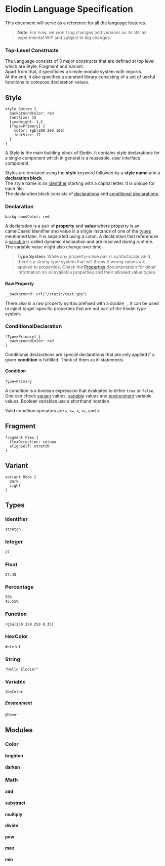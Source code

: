 # Elodin Language Specification

This document will serve as a reference for all the language features.

> **Note**: For now, we won't log changes and versions as its still an experimental WIP and subject to big changes.

### Top-Level Constructs

The Language consists of 3 major constructs that are defined at top level which are Style, Fragment and Variant.  
Apart from that, it specificies a simple module system with imports.<br>
At the end, it also specifies a standard library consisting of a set of useful functions to compose declaration values.

## Style

```
style Button {
  backgroundColor: red
  fontSize: 15
  lineHeight: 1.5
  [Type=Primary] {
    color: rgb(200 200 100)
    fontSize: 17
  }
}
```

A Style is the main building block of Elodin. It contains style declarations for a single component which in general is a reuseable, user interface component.

Styles are declared using the **style** keyword followed by a **style name** and a **declaration block**.  
The style name is an [Identifier](#identifier) starting with a capital letter. It is unique for each file.  
The declaration block consists of [declarations](#declaration) and [conditional declarations](#conditionaldeclaration).

### Declaration

```
backgroundColor: red
```

A declaration is a pair of **property** and **value** where property is an camelCased Identifier and value is a single instance of one of the [types](#types) mentioned later. It is separated using a colon.
A declaration that references a [variable](#variable) is called dynamic declaration and are resolved during runtime. The variable value might also change over time.

> **Type System**: While any property-value pair is syntactically valid, there's a strong type system that will throw if wrong values are applied to properties. Check the [Properties](Properties.md) documentation for detail information on all available properties and their allowed value types.

#### Raw Property

```
__background: url("/static/test.jpg")
```

There also is a raw property syntax prefixed with a double `_`.
It can be used to inject target-specific properties that are not part of the Elodin type system.

### ConditionalDeclaration

```
[Type=Primary] {
  backgroundColor: red
}
```

Conditional declarations are special declarations that are only applied if a given **condition** is fulfilled. Think of them as if-statements.

#### Condition

```
Type=Primary
```

A condition is a boolean expression that evaluates to either `true` or `false`.
One can check [variant](#variant) values, [variable](#variable) values and [environment](#environment) variable values. Boolean variables use a shorthand notation.

Valid condition operators are `=`, `>=`, `>`, `<=`, and `<`.

## Fragment

```
fragment Flex {
  flexDirection: column
  alignSelf: stretch
}
```

## Variant

```
variant Mode {
  Dark
  Light
}
```

## Types

### Identifier

```
stretch
```

### Integer

```
27
```

### Float

```
27.45
```

### Percentage

```
55%
45.55%
```

### Function

```
rgba(250 250 250 0.35)
```

### HexColor

```
#efefef
```

### String

```
"Hello Elodin!"
```

### Variable

```
$bgColor
```

##### Environment

```
@hover
```

## Modules

### Color

#### brighten

#### darken

### Math

#### add

#### substract

#### multiply

#### divide

#### pow

#### max

#### min
